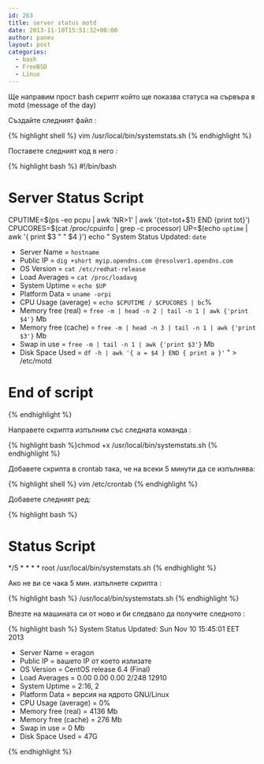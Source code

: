 ```yaml
---
id: 263
title: server status motd
date: 2013-11-10T15:51:32+00:00
author: panev
layout: post
categories:
  - bash
  - FreeBSD
  - Linux
---
```

Ще направим прост bash скрипт който ще показва статуса на сървъра в motd (message of the day)

Създайте следният файл :

{% highlight shell %}
vim /usr/local/bin/systemstats.sh
{% endhighlight %}


Поставете следният код в него :

{% highlight bash %}
#!/bin/bash
#
# Server Status Script

CPUTIME=$(ps -eo pcpu | awk 'NR>1' | awk '{tot=tot+$1} END {print tot}')
CPUCORES=$(cat /proc/cpuinfo | grep -c processor)
UP=$(echo `uptime` | awk '{ print $3 " " $4 }')
echo "
System Status
Updated: `date`

- Server Name               = `hostname`
- Public IP                 = `dig +short myip.opendns.com @resolver1.opendns.com`
- OS Version                = `cat /etc/redhat-release`
- Load Averages             = `cat /proc/loadavg`
- System Uptime             = `echo $UP`
- Platform Data             = `uname -orpi`
- CPU Usage (average)       = `echo $CPUTIME / $CPUCORES | bc`%
- Memory free (real)        = `free -m | head -n 2 | tail -n 1 | awk {'print $4'}` Mb
- Memory free (cache)       = `free -m | head -n 3 | tail -n 1 | awk {'print $3'}` Mb
- Swap in use               = `free -m | tail -n 1 | awk {'print $3'}` Mb
- Disk Space Used           = `df -h | awk '{ a = $4 } END { print a }'`
" > /etc/motd
# End of script
{% endhighlight %}

Направете скрипта изпълним със следната команда :

{% highlight bash %}chmod +x /usr/local/bin/systemstats.sh
{% endhighlight %}

Добавете скрипта в crontab така, че на всеки 5 минути да се изпълнява:

{% highlight shell %}
vim  /etc/crontab
{% endhighlight %}

Добавете следният ред:

{% highlight bash %}
# Status Script
*/5 * * * * root /usr/local/bin/systemstats.sh
{% endhighlight %}

Ако не ви се чака 5 мин. изпълнете скрипта :

{% highlight bash %}
/usr/local/bin/systemstats.sh
{% endhighlight %}

Влезте на машината си от ново и би следвало да получите следното :

{% highlight bash %}
System Status
Updated: Sun Nov 10 15:45:01 EET 2013

- Server Name               = eragon
- Public IP                 = вашето IP от което излизате
- OS Version                = CentOS release 6.4 (Final)
- Load Averages             = 0.00 0.00 0.00 2/248 12910
- System Uptime             = 2:16, 2
- Platform Data             = версия на ядрото GNU/Linux
- CPU Usage (average)       = 0%
- Memory free (real)        = 4136 Mb
- Memory free (cache)       = 276 Mb
- Swap in use               = 0 Mb
- Disk Space Used           = 47G

{% endhighlight %}